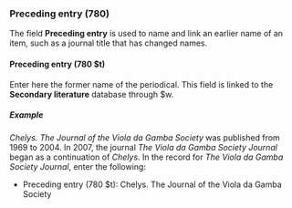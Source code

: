 ### Preceding entry (780)

The field **Preceding entry** is used to name and link an earlier name of an item, such as a journal title that has changed names.

#### Preceding entry (780 $t)

Enter here the former name of the periodical. This field is linked to the **Secondary literature** database through $w.

##### Example

_Chelys. The Journal of the Viola da Gamba Society_ was published from 1969 to 2004. In 2007, the journal _The Viola da Gamba Society Journal_ began as a continuation of _Chelys_. In the record for _The Viola da Gamba Society Journal_, enter the following:

- Preceding entry (780 $t): Chelys. The Journal of the Viola da Gamba Society
